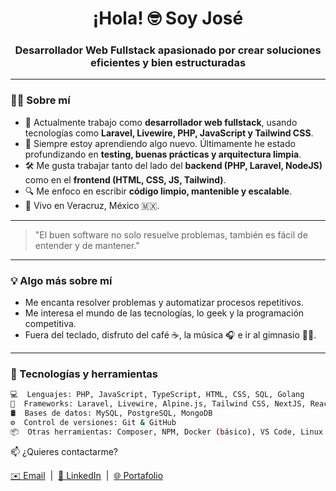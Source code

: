 <h1 align="center">¡Hola! 🤓 Soy José</h1>
<h3 align="center">Desarrollador Web Fullstack apasionado por crear soluciones eficientes y bien estructuradas</h3>

---

### 👨‍💻 Sobre mí

- 💼 Actualmente trabajo como **desarrollador web fullstack**, usando tecnologías como **Laravel, Livewire, PHP, JavaScript y Tailwind CSS**.
- 🌱 Siempre estoy aprendiendo algo nuevo. Últimamente he estado profundizando en **testing, buenas prácticas y arquitectura limpia**.
- 🛠️ Me gusta trabajar tanto del lado del **backend (PHP, Laravel, NodeJS)** como en el **frontend (HTML, CSS, JS, Tailwind)**.
- 🔍 Me enfoco en escribir **código limpio, mantenible y escalable**.
- 📍 Vivo en Veracruz, México 🇲🇽.

---
> "El buen software no solo resuelve problemas, también es fácil de entender y de mantener."
---

<!-- ### 🎯 Objetivos actuales

- Mejorar mis habilidades en arquitectura de software y patrones de diseño.
- Contribuir a proyectos open source relacionados con Laravel o Node.js.
- Aprender más sobre DevOps y automatización de despliegues con Docker y GitHub Actions. -->

### 💡 Algo más sobre mí

- Me encanta resolver problemas y automatizar procesos repetitivos.
- Me interesa el mundo de las tecnologías, lo geek y la programación competitiva.
- Fuera del teclado, disfruto del café ☕, la música 🎧 e ir al gimnasio 🏋🏻.

---
### 🧰 Tecnologías y herramientas

```bash
💻  Lenguajes: PHP, JavaScript, TypeScript, HTML, CSS, SQL, Golang
🧪  Frameworks: Laravel, Livewire, Alpine.js, Tailwind CSS, NextJS, React, React Native
🛢️  Bases de datos: MySQL, PostgreSQL, MongoDB
⚙️  Control de versiones: Git & GitHub
📦  Otras herramientas: Composer, NPM, Docker (básico), VS Code, Linux
```

📫 ¿Quieres contactarme?
<p>
  <a href="mailto:jose.baxin.marcial@gmail.com">✉️ Email</a> &nbsp;|&nbsp;
  <a href="https://www.linkedin.com/in/jose-javier-baxin-marcial-392529196/">💼 LinkedIn</a> &nbsp;|&nbsp;
  <a href="https://portfolio-dev-josebm01s-projects.vercel.app/">🌐 Portafolio</a>
</p>
